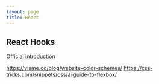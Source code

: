 ```yaml
---
layout: page
title: React
---
```


## React Hooks
[Official introduction](https://reactjs.org/docs/hooks-overview.html)


https://visme.co/blog/website-color-schemes/
https://css-tricks.com/snippets/css/a-guide-to-flexbox/
